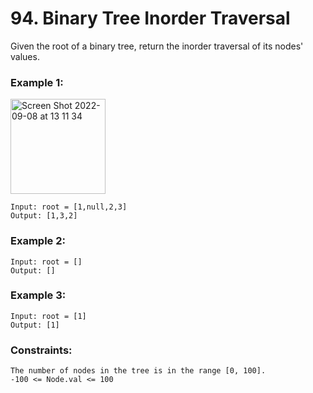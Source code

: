 # 94. Binary Tree Inorder Traversal
Given the root of a binary tree, return the inorder traversal of its nodes' values.

 

### Example 1:
<img width="152" alt="Screen Shot 2022-09-08 at 13 11 34" src="https://user-images.githubusercontent.com/38793933/189032571-6a1d7350-0b12-4cac-80b9-a0c3b362a3d2.png">

```
Input: root = [1,null,2,3]
Output: [1,3,2]
```
### Example 2:
```
Input: root = []
Output: []
```
### Example 3:
```
Input: root = [1]
Output: [1]
```
 

### Constraints:
```
The number of nodes in the tree is in the range [0, 100].
-100 <= Node.val <= 100
```
